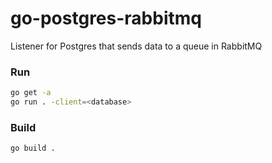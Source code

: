 # go-postgres-rabbitmq

Listener for Postgres that sends data to a queue in RabbitMQ

### Run
```sh
go get -a
go run . -client=<database>
```

### Build
```sh
go build .
```

